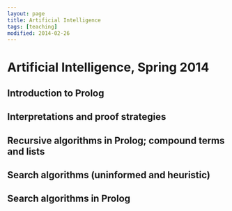 ```yaml
---
layout: page
title: Artificial Intelligence
tags: [teaching]
modified: 2014-02-26
---
```


# Artificial Intelligence, Spring 2014

## Introduction to Prolog

## Interpretations and proof strategies

## Recursive algorithms in Prolog; compound terms and lists

## Search algorithms (uninformed and heuristic)

## Search algorithms in Prolog